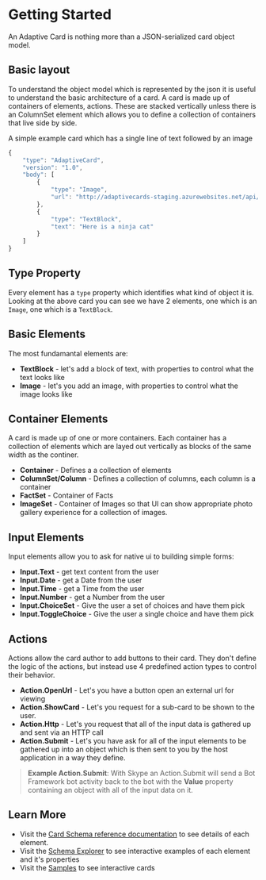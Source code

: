 # Getting Started 
An Adaptive Card is nothing more than a JSON-serialized card object model.

## Basic layout 
To understand the object model which is represented by the json it is useful to understand the basic architecture of a card.  A card is made up of containers of elements, actions.  These are stacked vertically unless there is an ColumnSet element which allows you to define a collection of containers that live side by side.

A simple example card which has a single line of text followed by an image
```javascript
{
    "type": "AdaptiveCard",
    "version": "1.0",
    "body": [
        {
            "type": "Image",
            "url": "http://adaptivecards-staging.azurewebsites.net/api/cat"
        },
        {
            "type": "TextBlock",
            "text": "Here is a ninja cat"
        }
    ]
}
```

## Type Property
Every element has a `type` property which identifies what kind of object it is. Looking at the above card you can see we
have 2 elements, one which is an `Image`, one which is a `TextBlock`.

## Basic Elements
The most fundamantal elements are:
* **TextBlock** - let's add a block of text, with properties to control what the text looks like
* **Image** - let's you add an image, with properties to control what the image looks like

## Container Elements
A card is made up of one or more containers.  Each container has a collection of elements which are layed out vertically as blocks of the same width as the continer. 

* **Container** - Defines a a collection of elements 
* **ColumnSet/Column** - Defines a collection of columns, each column is a container
* **FactSet** - Container of Facts
* **ImageSet** - Container of Images so that UI can show appropriate photo gallery experience for a collection of images.

## Input Elements
Input elements allow you to ask for native ui to building simple forms:
* **Input.Text** - get text content from the user
* **Input.Date** - get a Date from the user
* **Input.Time** - get a Time from the user
* **Input.Number** - get a Number from the user
* **Input.ChoiceSet** - Give the user a set of choices and have them pick
* **Input.ToggleChoice** - Give the user a single choice and have them pick

## Actions
Actions allow the card author to add buttons to their card.  They don't define the logic of the actions, but instead use
4 predefined action types to control their behavior.

* **Action.OpenUrl** - Let's you have a button open an external url for viewing
* **Action.ShowCard** - Let's you request for a sub-card to be shown to the user.  
* **Action.Http** - Let's you request that all of the input data is gathered up and sent via an HTTP call 
* **Action.Submit** - Let's you have ask for all of the input elements to be gathered up into an object which is then sent to you by the host application in a way they define.

> **Example Action.Submit**: With Skype an Action.Submit will send a Bot Framework bot activity back to the bot with the **Value** property containing an object with all of the input data on it.

## Learn More
* Visit the [Card Schema reference documentation](/documentation#create-cardschema) to see details of each element.
* Visit the [Schema Explorer](/Explorer) to see interactive examples of each element and it's properties
* Visit the [Samples](/samples) to see interactive cards

 
